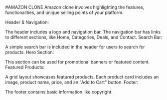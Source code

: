 #AMAZON CLONE
Amazon clone involves highlighting the features, functionalities, and unique selling points of your platform.

Header & Navigation:

The header includes a logo and navigation bar. The navigation bar has links to different sections, like Home, Categories, Deals, and Contact.
Search Bar:

A simple search bar is included in the header for users to search for products.
Hero Section:

This section can be used for promotional banners or featured content.
Featured Products:

A grid layout showcases featured products. Each product card includes an image, product name, price, and an "Add to Cart" button.
Footer:

The footer contains basic information like copyright.
